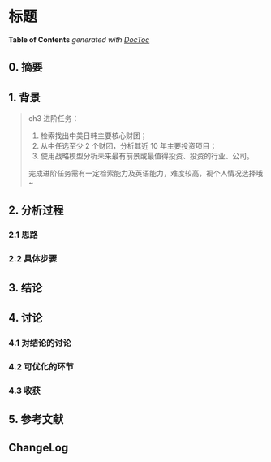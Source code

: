 # 标题

<!-- START doctoc -->

**Table of Contents**  *generated with [DocToc](https://github.com/thlorenz/doctoc)*

<!-- END doctoc -->


## 0. 摘要

## 1. 背景

> ch3 进阶任务：
>
> 1. 检索找出中美日韩主要核心财团；
> 2. 从中任选至少 2 个财团，分析其近 10 年主要投资项目；
> 3. 使用战略模型分析未来最有前景或最值得投资、投资的行业、公司。
>
> 完成进阶任务需有一定检索能力及英语能力，难度较高，视个人情况选择哦~

## 2. 分析过程

### 2.1 思路

### 2.2 具体步骤

## 3. 结论

## 4. 讨论

### 4.1 对结论的讨论

### 4.2 可优化的环节

### 4.3 收获

## 5. 参考文献

## ChangeLog